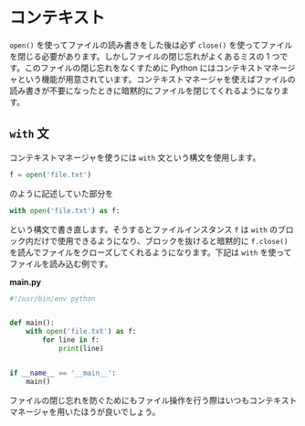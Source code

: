 # コンテキスト

`open()` を使ってファイルの読み書きをした後は必ず `close()` を使ってファイルを閉じる必要があります。しかしファイルの閉じ忘れがよくあるミスの 1 つです。このファイルの閉じ忘れをなくすために Python にはコンテキストマネージャという機能が用意されています。コンテキストマネージャを使えばファイルの読み書きが不要になったときに暗黙的にファイルを閉じてくれるようになります。

## `with` 文

コンテキストマネージャを使うには `with` 文という構文を使用します。

```python
f = open('file.txt')
```

のように記述していた部分を

```python
with open('file.txt') as f:
```

という構文で書き直します。そうするとファイルインスタンス `f` は `with` のブロック内だけで使用できるようになり、ブロックを抜けると暗黙的に `f.close()` を読んでファイルをクローズしてくれるようになります。下記は `with` を使ってファイルを読み込む例です。

**main.py**

```python
#!/usr/bin/env python


def main():
    with open('file.txt') as f:
        for line in f:
            print(line)


if __name__ == '__main__':
    main()
```

ファイルの閉じ忘れを防ぐためにもファイル操作を行う際はいつもコンテキストマネージャを用いたほうが良いでしょう。
